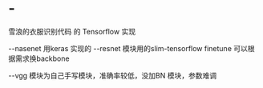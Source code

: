 # -
雪浪的衣服识别代码 的 Tensorflow 实现

--nasenet 用keras 实现的
--resnet 模块用的slim-tensorflow finetune 可以根据需求换backbone

--vgg 模块为自己手写模块，准确率较低，没加BN 模块，参数难调


